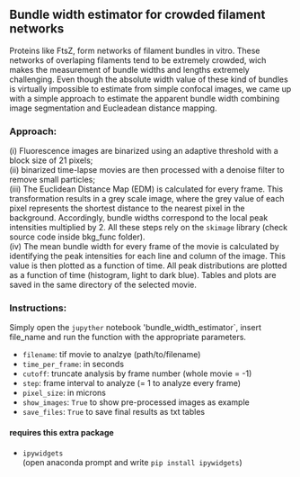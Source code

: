 ## Bundle width estimator for crowded filament networks

Proteins like FtsZ, form networks of filament bundles in vitro. These networks of overlaping filaments tend to be extremely crowded, wich makes the measurement of bundle widths and lengths extremely challenging. Even though the absolute width value of these kind of bundles is virtually impossible to estimate from simple confocal images, we came up with a simple approach to estimate the apparent bundle width combining image segmentation and Eucleadean distance mapping.

### Approach: <br>
(i) Fluorescence images are binarized using an adaptive threshold with a block size of 21 pixels; <br>
(ii) binarized time-lapse movies are then processed with a denoise filter to remove small particles; <br>
(iii) The Euclidean Distance Map (EDM) is calculated for every frame. This transformation results in a grey scale image, where the grey value of each pixel represents the shortest distance to the nearest pixel in the background. Accordingly, bundle widths correspond to the local peak intensities multiplied by 2. All these steps rely on the `skimage` library (check source code inside bkg_func folder). <br>
(iv) The mean bundle width for every frame of the movie is calculated by identifying the peak intensities for each line and column of the image. This value is then plotted as a function of time. All peak distributions are plotted as a function of time (histogram, light to dark blue). Tables and plots are saved in the same directory of the selected movie. <br>

### Instructions: <br>
Simply open the `jupyther` notebook 'bundle_width_estimator`, insert file_name and run the function with the appropriate parameters.

- `filename`: tif movie to analzye (path/to/filename)
- `time_per_frame`: in seconds
- `cutoff`: truncate analysis by frame number (whole movie = -1)
- `step`: frame interval to analyze (= 1 to analyze every frame)
- `pixel_size`: in microns
- `show_images`: `True` to show pre-processed images as example
- `save_files`: `True` to save final results as txt tables

#### requires this extra package
- `ipywidgets` <br>
(open anaconda prompt and write `pip install ipywidgets`)
